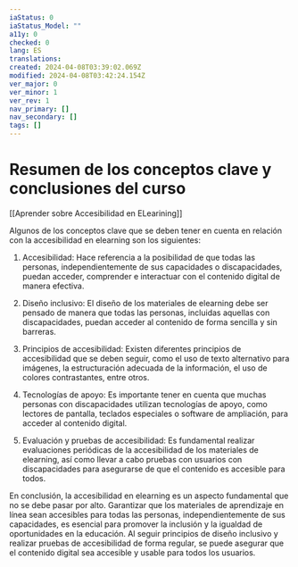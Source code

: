 ```yaml
---
iaStatus: 0
iaStatus_Model: ""
a11y: 0
checked: 0
lang: ES
translations: 
created: 2024-04-08T03:39:02.069Z
modified: 2024-04-08T03:42:24.154Z
ver_major: 0
ver_minor: 1
ver_rev: 1
nav_primary: []
nav_secondary: []
tags: []
---
```

# Resumen de los conceptos clave y conclusiones del curso

[[Aprender sobre Accesibilidad en ELearining]]

Algunos de los conceptos clave que se deben tener en cuenta en relación con la accesibilidad en elearning son los siguientes:

1. Accesibilidad: Hace referencia a la posibilidad de que todas las personas, independientemente de sus capacidades o discapacidades, puedan acceder, comprender e interactuar con el contenido digital de manera efectiva.

2. Diseño inclusivo: El diseño de los materiales de elearning debe ser pensado de manera que todas las personas, incluidas aquellas con discapacidades, puedan acceder al contenido de forma sencilla y sin barreras.

3. Principios de accesibilidad: Existen diferentes principios de accesibilidad que se deben seguir, como el uso de texto alternativo para imágenes, la estructuración adecuada de la información, el uso de colores contrastantes, entre otros.

4. Tecnologías de apoyo: Es importante tener en cuenta que muchas personas con discapacidades utilizan tecnologías de apoyo, como lectores de pantalla, teclados especiales o software de ampliación, para acceder al contenido digital.

5. Evaluación y pruebas de accesibilidad: Es fundamental realizar evaluaciones periódicas de la accesibilidad de los materiales de elearning, así como llevar a cabo pruebas con usuarios con discapacidades para asegurarse de que el contenido es accesible para todos.

En conclusión, la accesibilidad en elearning es un aspecto fundamental que no se debe pasar por alto. Garantizar que los materiales de aprendizaje en línea sean accesibles para todas las personas, independientemente de sus capacidades, es esencial para promover la inclusión y la igualdad de oportunidades en la educación. Al seguir principios de diseño inclusivo y realizar pruebas de accesibilidad de forma regular, se puede asegurar que el contenido digital sea accesible y usable para todos los usuarios.
